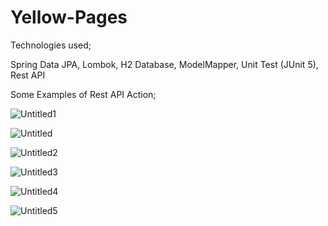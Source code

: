 # Yellow-Pages

Technologies used;

Spring Data JPA,
Lombok,
H2 Database,
ModelMapper,
Unit Test (JUnit 5),
Rest API

Some Examples of Rest API Action;

![Untitled1](https://user-images.githubusercontent.com/116431132/213417559-23573628-343d-4dbb-a3cf-08b6132f1692.png)

![Untitled](https://user-images.githubusercontent.com/116431132/213417694-0d46bded-ef54-4727-8bc5-13013c980426.png)

![Untitled2](https://user-images.githubusercontent.com/116431132/213417655-633f3ce9-1367-4fc5-8e70-f189bba625df.png)

![Untitled3](https://user-images.githubusercontent.com/116431132/213417663-139e14a7-4ec3-4303-b0db-441fa377f328.png)

![Untitled4](https://user-images.githubusercontent.com/116431132/213417679-f35a7612-ebf9-441e-86ff-007d062d4a2a.png)

![Untitled5](https://user-images.githubusercontent.com/116431132/213417688-a4b141f1-efa0-42db-a798-eb86e5c3cb99.png)
